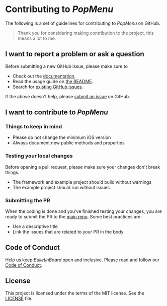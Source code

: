 # Contributing to _PopMenu_

The following is a set of guidelines for contributing to _PopMenu_ on GitHub.

> Thank you for considering making contribution to the project, this means a lot to me.

## I want to report a problem or ask a question

Before submitting a new GitHub issue, please make sure to

- Check out the [documentation](https://calicastle.github.io/PopMenu).
- Read the usage guide on [the README](https://github.com/CaliCastle/PopMenu/#usage).
- Search for [existing GitHub issues](https://github.com/CaliCastle/PopMenu/issues).

If the above doesn't help, please [submit an issue](https://github.com/CaliCastle/PopMenu/issues) on GitHub.

## I want to contribute to _PopMenu_

### Things to keep in mind

- Please do not change the minimum iOS version
- Always document new public methods and properties

### Testing your local changes

Before opening a pull request, please make sure your changes don't break things.

- The framework and example project should build without warnings
- The example project should run without issues.

### Submitting the PR

When the coding is done and you’ve finished testing your changes, you are ready to submit the PR to the [main repo](https://github.com/CaliCastle/PopMenu). Some best practices are:

- Use a descriptive title
- Link the issues that are related to your PR in the body

## Code of Conduct

Help us keep _BulletinBoard_ open and inclusive. Please read and follow our [Code of Conduct](CODE_OF_CONDUCT.md).

## License

This project is licensed under the terms of the MIT license. See the [LICENSE](LICENSE) file.
